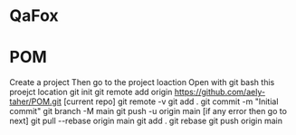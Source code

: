 # QaFox
# POM
Create a project
Then go to the project loaction
Open with git bash this proejct location
git init 
git remote add origin https://github.com/aely-taher/POM.git  [current repo]
git remote -v
git add .
git commit -m "Initial commit"
git branch -M main
git push -u origin main [if any error then go to next]
git pull --rebase origin main
git add .
git rebase
git push origin main

